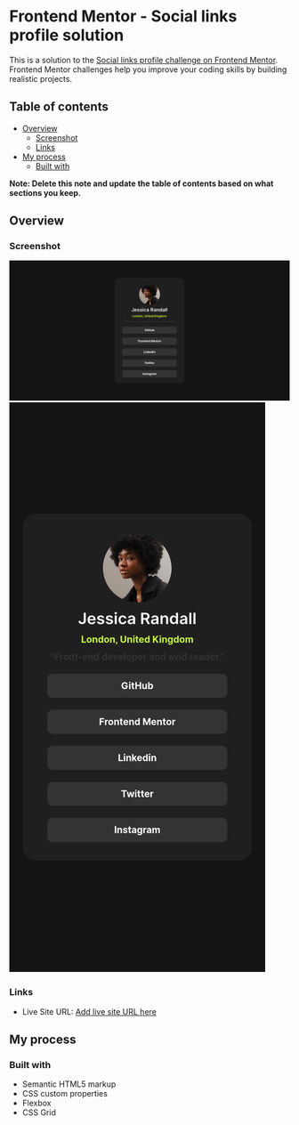 # Frontend Mentor - Social links profile solution

This is a solution to the [Social links profile challenge on Frontend Mentor](https://www.frontendmentor.io/challenges/social-links-profile-UG32l9m6dQ). Frontend Mentor challenges help you improve your coding skills by building realistic projects. 

## Table of contents

- [Overview](#overview)
  - [Screenshot](#screenshot)
  - [Links](#links)
- [My process](#my-process)
  - [Built with](#built-with)

**Note: Delete this note and update the table of contents based on what sections you keep.**

## Overview


### Screenshot

![](./image1.png)
![](./image2.png)


### Links

- Live Site URL: [Add live site URL here](https://sumedhakoranga.github.io/Social-links-profile/)

## My process

### Built with

- Semantic HTML5 markup
- CSS custom properties
- Flexbox
- CSS Grid


